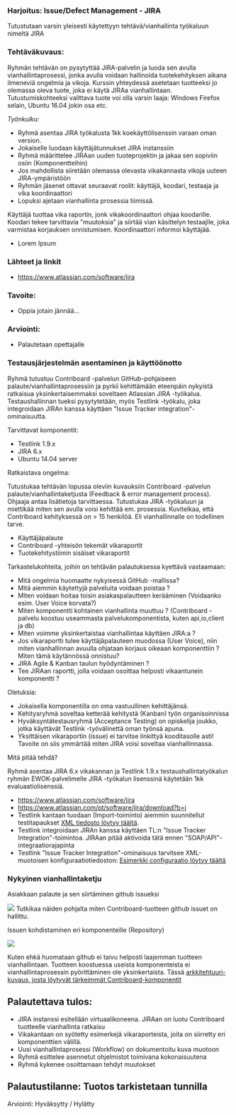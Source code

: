 ### Harjoitus: Issue/Defect Management - JIRA

Tutustutaan varsin yleisesti käytettyyn tehtävä/vianhallinta työkaluun nimeltä JIRA



### Tehtäväkuvaus:

Ryhmän tehtävän on pysytyttää JIRA-palvelin ja luoda sen avulla vianhallintaprosessi, jonka avulla voidaan hallinoida tuotekehityksen aikana ilmeneviä ongelmia ja vikoja. Kurssin yhteydessä asetetaan tuotteeksi jo olemassa oleva tuote, joka ei käytä JIRAa vianhallintaan. Tutustumiskohteeksi valittava tuote voi olla varsin laaja: Windows Firefox selain, Ubuntu 16.04 jokin osa etc. 

*Työnkulku:*

* Ryhmä asentaa JIRA työkalusta 1kk koekäyttölisenssin varaan oman version. 
* Jokaiselle luodaan käyttäjätunnukset JIRA instanssiin
* Ryhmä määrittelee JIRAan uuden tuoteprojektin ja jakaa sen sopiviin osiin (Komponentteihin)
* Jos mahdollista siiretään olemassa olevasta vikakannasta vikoja uuteen JIRA-ympäristöön
* Ryhmän jäsenet ottavat seuraavat roolit: käyttäjä, koodari, testaaja ja vika koordinaattori
* Lopuksi ajetaan vianhallinta prosessia tiimissä.

Käyttäjä tuottaa vika raportin, jonk vikakoordinaattori ohjaa koodarille. Koodari tekee tarvittavia "muutoksia" ja siirtää vian käsittelyn testaajlle, joka varmistaa korjauksen onnistumisen. Koordinaattori informoi käyttäjää.







* Lorem Ipsum


### Lähteet ja linkit

* https://www.atlassian.com/software/jira


### Tavoite:

* Oppia jotain jännää...



### Arviointi:

* Palautetaan opettajalle 



















###  Testausjärjestelmän asentaminen ja käyttöönotto

Ryhmä tutustuu Contriboard -palvelun GitHub-pohjaiseen palaute/vianhallintaprosessiin ja pyrkii kehittämään eteenpäin nykyistä ratkaisua yksinkertaisemmaksi soveltaen Atlassian JIRA -työkalua. Testaushallinnan tueksi pysytytetään, myös Testlink -työkalu, joka integroidaan JIRAn kanssa käyttäen "Issue Tracker integration"-ominaisuutta. 

Tarvittavat komponentit:

  * Testlink 1.9.x
  * JIRA 6.x 
  * Ubuntu 14.04 server

Ratkaistava ongelma:

Tutustukaa tehtävän lopussa oleviin kuvauksiin Contriboard -palvelun palaute/vianhallintaketjusta (Feedback & error management process). Ohjaaja antaa lisätietoja tarvittaessa. Tutustukaa JIRA -työkaluun ja miettikää miten sen avulla voisi kehittää em. prosessia. Kuvitelkaa, että Contriboard kehityksessä on > 15 henkilöä. Eli vianhallinnalle on todellinen tarve. 

  * Käyttäjäpalaute
  * Contriboard -yhteisön tekemät vikaraportit 
  * Tuotekehitystiimin sisäiset vikaraportit

Tarkastelukohteita, joihin on tehtävän palautuksessa kyettävä vastaamaan:

  * Mitä ongelmia huomaatte nykyisessä GitHub -mallissa?
  * Mitä aiemmin käytettyjä palveluita voidaan poistaa ?
  * Miten voidaan hoitaa toisin asiakaspalautteen kerääminen (Voidaanko esim. User Voice korvata?)
  * Miten komponentti kohtainen vianhallinta muuttuu ? (Contriboard -palvelu koostuu useammasta palvelukomponentista, kuten api,io,client ja db)
  * Miten voimme yksinkertaistaa vianhallintaa käyttäen JIRA:a ?
  * Jos vikaraportti tulee käyttäjäpalauteen muodossa (User Voice), niin miten vianhallinnan avuulla ohjataan korjaus oikeaan komponenttiin ? Miten tämä käytännössä onnistuu?
  * JIRA Agile & Kanban taulun hyödyntäminen ?
  * Tee JIRAan raportti, jolla voidaan osoittaa helposti vikaantunein komponentti ? 

Oletuksia:

  * Jokaisella komponentilla on oma vastuullinen kehittäjänsä. 
  * Kehitysryhmä soveltaa ketterää kehitystä (Kanban) työn organisoinnissa
  * Hyväksyntätestausryhmä (Acceptance Testing) on opiskelija joukko, jotka käyttävät Testlink -työvälinettä oman työnsä apuna.  
  * Yksittäisen vikaraportin (issue) ei tarvitse linkittyä kooditasolle asti! Tavoite on siis ymmärtää miten JIRA voisi soveltaa vianhallinnassa.


Mitä pitää tehdä?

Ryhmä asentaa JIRA 6.x vikakannan ja Testlink 1.9.x testaushallintatyökalun ryhmän EWOK-palvelimelle
JIRA -työkalun lisenssinä käytetään 1kk evaluaatiolisenssiä. 

  * https://www.atlassian.com/software/jira 
  * https://www.atlassian.com/pt/software/jira/download?b=j 
  * Testlink kantaan tuodaan (Import-toiminto) aiemmin suunnitellut testitapaukset [XML tiedosto löytyy täältä](https://drive.google.com/file/d/0B-hPgXTXfK9ER3NlMFV5aENzaGM/view?usp=sharing). 
  * Testlink integroidaan JIRAn kanssa käyttäen TL:n "Issue Tracker Integration"-toimintoa. JIRAan pitää aktivoida tätä ennen "SOAP/API"-integraatiorajapinta
  * Testlink "Issue Tracker Integration"-ominaisuus tarvitsee XML-muotoisen konfiguraatiotiedoston: [Esimerkki configuraatio löytyy täältä]()



### Nykyinen vianhallintaketju


Asiakkaan palaute ja sen siirtäminen github issueksi

![]( https://www.lucidchart.com/publicSegments/view/54e1eca2-5418-4b3e-a447-03930a009737/image.png)
Tutkikaa näiden pohjalta miten Contriboard-tuotteen github issuet on hallittu.

Issuen kohdistaminen eri komponenteille (Repository)

![](https://www.lucidchart.com/publicSegments/view/54e46062-6640-4973-a19e-350e0a00d44e/image.png)

Kuten ehkä huomataan github ei taivu helposti laajemman tuotteen vianhallintaan. Tuotteen koostuessa useista komponenteista ei vianhallintaprosessin pyörittäminen ole yksinkertaista. Tässä [arkkitehtuuri-kuvaus, josta löytyvät tärkeimmät Contriboard-komponentit](https://github.com/N4SJAMK/teamboard-meta/wiki/about-architecture)



## Palautettava tulos:

  * JIRA instanssi esitellään virtuaalikoneena. JIRAan on luotu Contriboard tuotteelle vianhallinta ratkaisu  
  * Vikakantaan on syötetty esimerkejä vikaraporteista, joita on siirretty eri komponenttien välillä.  
  * Uusi vianhallintaprosessi (Workflow) on dokumentoitu kuva muotoon
  * Ryhmä esittelee asennetut ohjelmistot toimivana kokonaisuutena 
  * Ryhmä kykenee osoittamaan tehdyt muutokset 

## Palautustilanne: Tuotos tarkistetaan tunnilla

Arviointi: Hyväksytty / Hylätty
